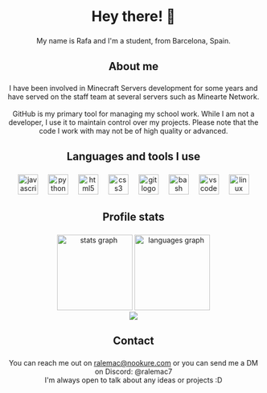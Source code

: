 <h1 align="center">Hey there! 👋</h1>

###

<p align="center">My name is Rafa and I'm a student, from Barcelona, Spain.</p>

###

<h2 align="center">About me</h2>

###

<p align="center">I have been involved in Minecraft Servers development for some years and have served on the staff team at several servers such as Minearte Network.<br><br>GitHub is my primary tool for managing my school work. While I am not a developer, I use it to maintain control over my projects. Please note that the code I work with may not be of high quality or advanced.</p>

###

<h2 align="center">Languages and tools I use</h2>

###

<div align="center">
  <img src="https://skillicons.dev/icons?i=js" height="40" alt="javascript logo"  />
  <img width="12" />
  <img src="https://skillicons.dev/icons?i=py" height="40" alt="python logo"  />
  <img width="12" />
  <img src="https://skillicons.dev/icons?i=html" height="40" alt="html5 logo"  />
  <img width="12" />
  <img src="https://skillicons.dev/icons?i=css" height="40" alt="css3 logo"  />
  <img width="12" />
  <img src="https://skillicons.dev/icons?i=git" height="40" alt="git logo"  />
  <img width="12" />
  <img src="https://skillicons.dev/icons?i=bash" height="40" alt="bash logo"  />
  <img width="12" />
  <img src="https://skillicons.dev/icons?i=vscode" height="40" alt="vscode logo"  />
  <img width="12" />
  <img src="https://skillicons.dev/icons?i=linux" height="40" alt="linux logo"  />
</div>

###

<h2 align="center">Profile stats</h2>

###

<div align="center">
  <img src="https://github-readme-stats.vercel.app/api?username=ralemac7&hide_title=false&hide_rank=false&show_icons=true&include_all_commits=true&count_private=true&disable_animations=false&theme=tokyonight&locale=en&hide_border=false&order=1" height="150" alt="stats graph"  />
  <img src="https://github-readme-stats.vercel.app/api/top-langs?username=ralemac7&locale=en&hide_title=false&layout=compact&card_width=320&langs_count=5&theme=tokyonight&hide_border=false&order=2" height="150" alt="languages graph"  />
</div>
<div align="center"><img src="https://komarev.com/ghpvc/?username=ralemac7&color=blueviolet"/></div>

###

<h2 align="center">Contact</h2>

###

<p align="center">You can reach me out on <a href="mailto:ralemac@nookure.com">ralemac@nookure.com</a> or you can send me a DM on Discord: @ralemac7<br>I'm always open to talk about any ideas or projects :D</p>

###
